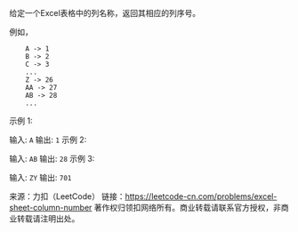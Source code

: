 给定一个Excel表格中的列名称，返回其相应的列序号。

例如，
```cassandraql
    A -> 1
    B -> 2
    C -> 3
    ...
    Z -> 26
    AA -> 27
    AB -> 28 
    ...
```

示例 1:

输入: `A`
输出: `1`
示例 2:

输入: `AB`
输出: `28`
示例 3:

输入: `ZY`
输出: `701`

来源：力扣（LeetCode）
链接：https://leetcode-cn.com/problems/excel-sheet-column-number
著作权归领扣网络所有。商业转载请联系官方授权，非商业转载请注明出处。

